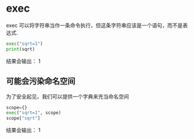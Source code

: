 
# exec

exec 可以将字符串当作一条命令执行，但这条字符串应该是一个语句，而不是表达式.


```py
exec("sqrt=1")
print(sqrt)
```
结果会输出： 
1


## 可能会污染命名空间

为了安全起见，我们可以提供一个字典来充当命名空间

```py
scope={}
exec("sqrt=1", scope)
scope["sqrt"]
```
结果会输出： 1





